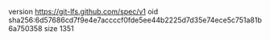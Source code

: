 version https://git-lfs.github.com/spec/v1
oid sha256:6d57686cd7f9e4e7accccf0fde5ee44b2225d7d35e74ece5c751a81b6a750358
size 1351
